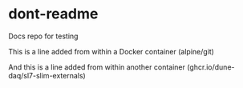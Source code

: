 # dont-readme
Docs repo for testing

This is a line added from within a Docker container (alpine/git)

And this is a line added from within another container (ghcr.io/dune-daq/sl7-slim-externals)


 
